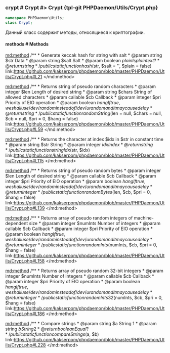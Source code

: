 ### crypt # Crypt #> Crypt {tpl-git PHPDaemon/Utils/Crypt.php}

```php
namespace PHPDaemon\Utils;
class Crypt;
```

Данный класс содержит методы, относящиеся к криптографии.

<!-- include-namespace path="\PHPDaemon\Utils\Crypt" level="" access="" -->
#### methods # Methods

<md:method>
/**
	 * Generate keccak hash for string with salt
	 * @param  string  $str   Data
	 * @param  string  $salt  Salt
	 * @param  boolean $plain Is plain text?
	 * @return string
	 */
public static function hash($str, $salt = '', $plain = false)
link:https://github.com/kakserpom/phpdaemon/blob/master/PHPDaemon/Utils/Crypt.php#L21
</md:method>

<md:method>
/**
	 * Returns string of pseudo random characters
	 * @param  integer  $len   Length of desired string
	 * @param  string   $chars String of allowed characters
	 * @param  callable $cb    Callback
	 * @param  integer  $pri   Priority of EIO operation
	 * @param  boolean  $hang  If true, we shall use /dev/random instead of /dev/urandom and it may cause delay
	 * @return string
	 */
public static function randomString($len = null, $chars = null, $cb = null, $pri = 0, $hang = false)
link:https://github.com/kakserpom/phpdaemon/blob/master/PHPDaemon/Utils/Crypt.php#L59
</md:method>

<md:method>
/**
	 * Returns the character at index $idx in $str in constant time
	 * @param  string  $str String
	 * @param  integer $idx Index
	 * @return string
	 */
public static function stringIdx($str, $idx)
link:https://github.com/kakserpom/phpdaemon/blob/master/PHPDaemon/Utils/Crypt.php#L115
</md:method>

<md:method>
/**
	 * Returns string of pseudo random bytes
	 * @param  integer  $len  Length of desired string
	 * @param  callable $cb   Callback
	 * @param  integer  $pri  Priority of EIO operation
	 * @param  boolean  $hang If true, we shall use /dev/random instead of /dev/urandom and it may cause delay
	 * @return integer
	 */
public static function randomBytes($len, $cb, $pri = 0, $hang = false)
link:https://github.com/kakserpom/phpdaemon/blob/master/PHPDaemon/Utils/Crypt.php#L139
</md:method>

<md:method>
/**
	 * Returns array of pseudo random integers of machine-dependent size
	 * @param  integer  $numInts Number of integers
	 * @param  callable $cb      Callback
	 * @param  integer  $pri     Priority of EIO operation
	 * @param  boolean  $hang    If true, we shall use /dev/random instead of /dev/urandom and it may cause delay
	 * @return integer
	 */
public static function randomInts($numInts, $cb, $pri = 0, $hang = false)
link:https://github.com/kakserpom/phpdaemon/blob/master/PHPDaemon/Utils/Crypt.php#L158
</md:method>

<md:method>
/**
	 * Returns array of pseudo random 32-bit integers
	 * @param  integer  $numInts Number of integers
	 * @param  callable $cb      Callback
	 * @param  integer  $pri     Priority of EIO operation
	 * @param  boolean  $hang    If true, we shall use /dev/random instead of /dev/urandom and it may cause delay
	 * @return integer
	 */
public static function randomInts32($numInts, $cb, $pri = 0, $hang = false)
link:https://github.com/kakserpom/phpdaemon/blob/master/PHPDaemon/Utils/Crypt.php#L186
</md:method>

<md:method>
/**
	 * Compare strings
	 * @param  string  $a String 1
	 * @param  string  $b String 2
	 * @return boolean    Equal?
	 */
public static function compareStrings($a, $b)
link:https://github.com/kakserpom/phpdaemon/blob/master/PHPDaemon/Utils/Crypt.php#L228
</md:method>

<div class="clearboth"></div>


<!--/ include-namespace -->
